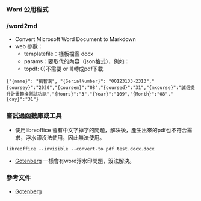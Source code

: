 ### Word 公用程式

### /word2md
* Convert Microsoft Word Document to Markdown
* web 參數：
   - templatefile：樣板檔案 docx
   - params：要取代的內容（json格式），例如：
   - topdf: 0)不需要 or 1)轉成pdf下載

```
{"{name}": "劉智漢", "{SerialNumber}": "00123133-2313","{coursey}":"2020","{coursem}":"08","{coursed}":"31","{mxourse}":"誠信提升計畫轉換測試功能","{Hours}":"3","{Year}":"109","{Month}":"08","{day}":"31"}
```

### 嘗試過函數庫或工具
* 使用libreoffice
會有中文字掉字的問題，解決後，產生出來的pdf也不符合需求，浮水印沒法使用，因此無法使用。 

```
libreoffice --invisible --convert-to pdf test.docx.docx
```

* [Gotenberg](https://thecodingmachine.github.io/gotenberg/)
一樣會有word浮水印問題，沒法解決。


### 參考文件
* [Gotenberg](https://thecodingmachine.github.io/gotenberg/)
